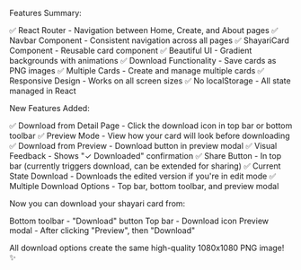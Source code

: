 
 Features Summary:

✅ React Router - Navigation between Home, Create, and About pages
✅ Navbar Component - Consistent navigation across all pages
✅ ShayariCard Component - Reusable card component
✅ Beautiful UI - Gradient backgrounds with animations
✅ Download Functionality - Save cards as PNG images
✅ Multiple Cards - Create and manage multiple cards
✅ Responsive Design - Works on all screen sizes
✅ No localStorage - All state managed in React


New Features Added:

✅ Download from Detail Page - Click the download icon in top bar or bottom toolbar
✅ Preview Mode - View how your card will look before downloading
✅ Download from Preview - Download button in preview modal
✅ Visual Feedback - Shows "✓ Downloaded" confirmation
✅ Share Button - In top bar (currently triggers download, can be extended for sharing)
✅ Current State Download - Downloads the edited version if you're in edit mode
✅ Multiple Download Options - Top bar, bottom toolbar, and preview modal

Now you can download your shayari card from:

Bottom toolbar - "Download" button
Top bar - Download icon
Preview modal - After clicking "Preview", then "Download"

All download options create the same high-quality 1080x1080 PNG image! ✨
